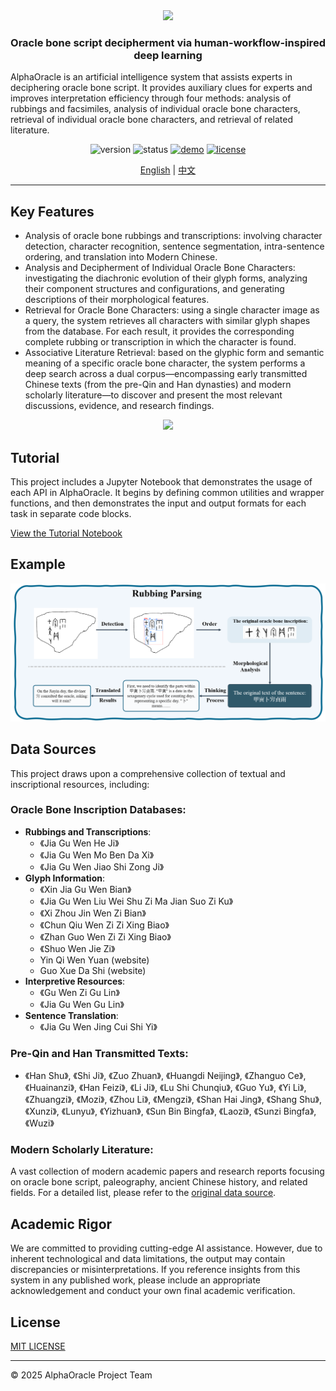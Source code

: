 <div align="center">
  <img src="https://v1.ax1x.com/2025/10/03/EIkNeV.png" width="200">
</div>

<div align="center">
<h3>Oracle bone script decipherment via human-workflow-inspired deep learning</h3>
</div>

AlphaOracle is an artificial intelligence system that assists experts in deciphering oracle bone script. It provides auxiliary clues for experts and improves interpretation efficiency through four methods: analysis of rubbings and facsimiles, analysis of individual oracle bone characters, retrieval of individual oracle bone characters, and retrieval of related literature.

<div align="center">

![version](https://img.shields.io/badge/Version-v1.0-007acc)
![status](https://img.shields.io/badge/Status-active-00c853)
[![demo](https://img.shields.io/badge/Demo-available-ff9800)](http://vlrlabmonkey.xyz:8224/)
[![license](https://img.shields.io/badge/License-MIT-green)](LICENSE)

[English](README.md) | [中文](README_zh-CN.md)

</div>

---

## Key Features

- Analysis of oracle bone rubbings and transcriptions: involving character detection, character recognition, sentence segmentation, intra-sentence ordering, and translation into Modern Chinese.
- Analysis and Decipherment of Individual Oracle Bone Characters: investigating the diachronic evolution of their glyph forms, analyzing their component structures and configurations, and generating descriptions of their morphological features. 
- Retrieval for Oracle Bone Characters: using a single character image as a query, the system retrieves all characters with similar glyph shapes from the database. For each result, it provides the corresponding complete rubbing or transcription in which the character is found.
- Associative Literature Retrieval: based on the glyphic form and semantic meaning of a specific oracle bone character, the system performs a deep search across a dual corpus—encompassing early transmitted Chinese texts (from the pre-Qin and Han dynasties) and modern scholarly literature—to discover and present the most relevant discussions, evidence, and research findings.

<div align="center">
  <img src="https://v1.ax1x.com/2025/10/03/EIkE87.png" width="800">
</div>

## Tutorial

This project includes a Jupyter Notebook that demonstrates the usage of each API in AlphaOracle. It begins by defining common utilities and wrapper functions, and then demonstrates the input and output formats for each task in separate code blocks.

[View the Tutorial Notebook](example/demo.ipynb)

## Example
<img src="example/rubbing_parsing.png"/>

## Data Sources

This project draws upon a comprehensive collection of textual and inscriptional resources, including:

### Oracle Bone Inscription Databases:
- **Rubbings and Transcriptions**: 
  - 《Jia Gu Wen He Ji》 
  - 《Jia Gu Wen Mo Ben Da Xi》
  - 《Jia Gu Wen Jiao Shi Zong Ji》
- **Glyph Information**:
  - 《Xin Jia Gu Wen Bian》
  - 《Jia Gu Wen Liu Wei Shu Zi Ma Jian Suo Zi Ku》
  - 《Xi Zhou Jin Wen Zi Bian》
  - 《Chun Qiu Wen Zi Zi Xing Biao》
  - 《Zhan Guo Wen Zi Zi Xing Biao》
  - 《Shuo Wen Jie Zi》
  - Yin Qi Wen Yuan (website)
  - Guo Xue Da Shi (website)
- **Interpretive Resources**:
  - 《Gu Wen Zi Gu Lin》
  - 《Jia Gu Wen Gu Lin》
- **Sentence Translation**:
  - 《Jia Gu Wen Jing Cui Shi Yi》

### Pre-Qin and Han Transmitted Texts:
- 《Han Shu》, 《Shi Ji》, 《Zuo Zhuan》, 《Huangdi Neijing》, 《Zhanguo Ce》, 《Huainanzi》, 《Han Feizi》, 《Li Ji》, 《Lu Shi Chunqiu》, 《Guo Yu》, 《Yi Li》, 《Zhuangzi》, 《Mozi》, 《Zhou Li》, 《Mengzi》, 《Shan Hai Jing》, 《Shang Shu》, 《Xunzi》, 《Lunyu》, 《Yizhuan》, 《Sun Bin Bingfa》, 《Laozi》, 《Sunzi Bingfa》, 《Wuzi》

### Modern Scholarly Literature:
A vast collection of modern academic papers and research reports focusing on oracle bone script, paleography, ancient Chinese history, and related fields. For a detailed list, please refer to the [original data source](http://vlrlabmonkey.xyz:8224/wenxian).

## Academic Rigor

We are committed to providing cutting-edge AI assistance. However, due to inherent technological and data limitations, the output may contain discrepancies or misinterpretations. If you reference insights from this system in any published work, please include an appropriate acknowledgement and conduct your own final academic verification.

## License

[MIT LICENSE](LICENSE)

---

© 2025 AlphaOracle Project Team
